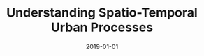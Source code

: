---
title: 'Understanding Spatio-Temporal Urban Processes'
collection: publications
permalink: /publication/2019-bigdata
excerpt: ''
date: 2019-01-01
venue: 'IEEE International Conference on Big Data (<b>IEEE BigData</b>)'
paperurl: ''
authors: 'L. Rocha, A. Bessa, F. Chirigati, E. OFriel, M. Moro, and J. Freire'
notes: '<i>Accepted for Publication</i>'
---
